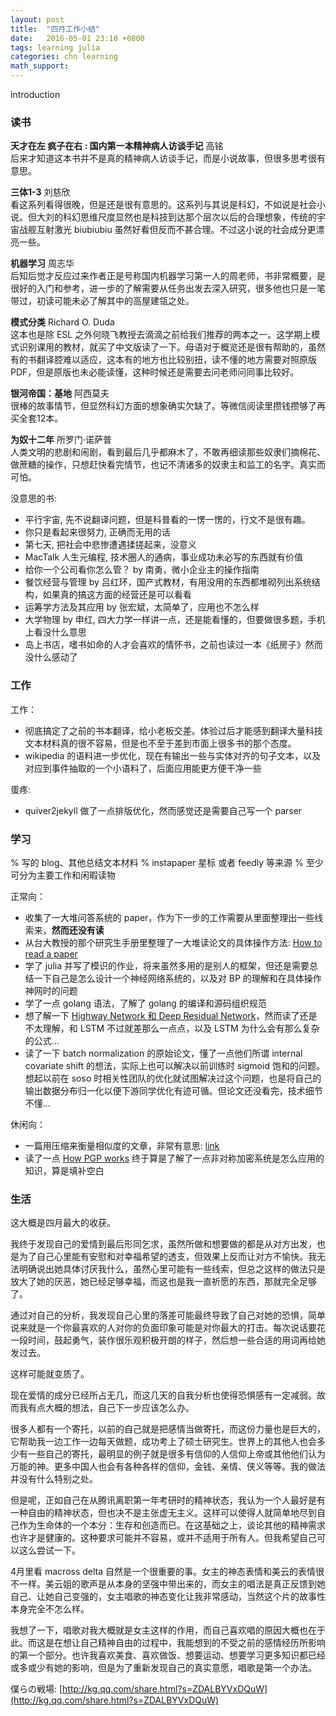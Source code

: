 ```yaml
---
layout: post
title:  "四月工作小结"
date:   2016-05-01 23:10 +0800
tags: learning julia
categories: chn learning
math_support: 
---
```


introduction

### 读书

**天才在左 疯子在右 : 国内第一本精神病人访谈手记** 高铭  
后来才知道这本书并不是真的精神病人访谈手记，而是小说故事，但很多思考很有意思。

**三体1-3** 刘慈欣  
看这系列看得很晚，但是还是很有意思的。这系列与其说是科幻，不如说是社会小说。但大刘的科幻思维尺度显然也是科技到达那个层次以后的合理想象，传统的宇宙战舰互射激光 biubiubiu 虽然好看但反而不甚合理。不过这小说的社会成分更漂亮一些。

**机器学习** 周志华  
后知后觉才反应过来作者正是号称国内机器学习第一人的周老师，书非常概要，是很好的入门和参考，进一步的了解需要从任务出发去深入研究，很多他也只是一笔带过，初读可能未必了解其中的高屋建瓴之处。

**模式分类** Richard O. Duda  
这本也是除 ESL 之外何晓飞教授去滴滴之前给我们推荐的两本之一。这学期上模式识别课用的教材，就买了中文版读了一下。母语对于概览还是很有帮助的，虽然有的书翻译腔难以适应，这本有的地方也比较别扭，读不懂的地方需要对照原版 PDF，但是原版也未必能读懂，这种时候还是需要去问老师问同事比较好。

**银河帝国：基地** 阿西莫夫  
很棒的故事情节，但显然科幻方面的想象确实欠缺了。等微信阅读里攒钱攒够了再买全套12本。

**为奴十二年** 所罗门·诺萨普  
人类文明的悲剧和闹剧，看到最后几乎都麻木了，不敢再细读那些奴隶们摘棉花、做蔗糖的操作，只想赶快看完情节，也记不清诸多的奴隶主和监工的名字。真实而可怕。

没意思的书:

- 平行宇宙, 先不说翻译问题，但是科普看的一愣一愣的，行文不是很有趣。
- 你只是看起来很努力, 正确而无用的话
- 第七天, 把社会中悲惨遭遇揉搓起来，没意义
- MacTalk 人生元编程, 技术圈人的通病，事业成功未必写的东西就有价值
- 给你一个公司看你怎么管？ by 南勇，微小企业主的操作指南
- 餐饮经营与管理 by 吕红环，国产式教材，有用没用的东西都堆砌列出系统结构，如果真的搞这方面的经营还是可以看看
- 运筹学方法及其应用 by 张宏斌，太简单了，应用也不怎么样
- 大学物理 by 申红, 四大力学一样讲一点，还是能看懂的，但要做很多题，手机上看没什么意思
- 岛上书店，嗜书如命的人才会喜欢的情怀书，之前也读过一本《纸房子》然而没什么感动了

### 工作

工作：

- 彻底搞定了之前的书本翻译，给小老板交差。体验过后才能感到翻译大量科技文本材料真的很不容易，但是也不至于差到市面上很多书的那个态度。
- wikipedia 的语料进一步优化，现在有输出一些与实体对齐的句子文本，以及对应到事件抽取的一个小语料了，后面应用能更方便干净一些

蛋疼:

- quiver2jekyll 做了一点排版优化，然而感觉还是需要自己写一个 parser

### 学习

% 写的 blog、其他总结文本材料
% instapaper 星标 或者 feedly 等来源
% 至少可分为主要工作和闲暇读物

正常向：

- 收集了一大堆问答系统的 paper，作为下一步的工作需要从里面整理出一些线索来，**然而还没有读**
- 从台大教授的那个研究生手册里整理了一大堆读论文的具体操作方法: [How to read a paper](http://libzx.so/wiki/nlp/How_to_read_a_paper_(operational_reference)/)
- 学了 julia 并写了模识的作业，将来虽然多用的是别人的框架，但还是需要总结一下自己是怎么设计一个神经网络系统的，以及对 BP 的理解和在具体操作神网时的问题
- 学了一点 golang 语法，了解了 golang 的编译和源码组织规范
- 想了解一下 [Highway Network 和 Deep Residual Network](http://yanran.li/peppypapers/2016/01/10/highway-networks-and-deep-residual-networks.html)，然而读了还是不太理解，和 LSTM 不过就差那么一点点，以及 LSTM 为什么会有那么复杂的公式...
- 读了一下 batch normalization 的原始论文，懂了一点他们所谓 internal covariate shift 的想法，实际上也可以解决以前训练时 sigmoid 饱和的问题。想起以前在 soso 时相关性团队的优化就试图解决过这个问题，也是将自己的输出数据分布归一化以便下游同学优化有迹可循。但论文还没看完，技术细节不懂...

休闲向：

- 一篇用压缩来衡量相似度的文章，非常有意思: [link](http://tamediadigital.ch/2016/03/20/normalized-compression-distance-a-simple-and-useful-method-for-text-clustering-2/)
- 读了一点 [How PGP works](http://www.pgpi.org/doc/pgpintro/) 终于算是了解了一点非对称加密系统是怎么应用的知识，算是填补空白

### 生活

这大概是四月最大的收获。

我终于发现自己的爱情到最后形同乞求，虽然所做和想要做的都是从对方出发，也是为了自己心里能有安慰和对幸福希望的透支，但效果上反而让对方不愉快。我无法明确说出她具体讨厌我什么，虽然心里可能有一些线索，但总之这样的做法只是放大了她的厌恶，她已经足够幸福，而这也是我一直祈愿的东西，那就完全足够了。

通过对自己的分析，我发现自己心里的落差可能最终导致了自己对她的恐惧，简单说来就是一个你最喜欢的人对你的负面印象可能是对你最大的打击。每次说话要花一段时间，鼓起勇气，装作很乐观积极开朗的样子，然后想一些合适的用词再给她发过去。

这样可能就变质了。

现在爱情的成分已经所占无几，而这几天的自我分析也使得恐惧感有一定减弱。故而我有点大概的想法，自己下一步应该怎么办。

很多人都有一个寄托，以前的自己就是把感情当做寄托，而这份力量也是巨大的，它帮助我一边工作一边每天做题，成功考上了硕士研究生。世界上的其他人也会多少有一些自己的寄托，最明显的例子就是很多有信仰的人信仰上帝或其他他们认为万能的神。更多中国人也会有各种各样的信仰，金钱、亲情、侠义等等。我的做法并没有什么特别之处。

但是呢，正如自己在从腾讯离职第一年考研时的精神状态，我认为一个人最好是有一种自由的精神状态，但也决不是主张虚无主义。这样可以使得人就简单地尽到自己作为生命体的一个本分：生存和创造而已。在这基础之上，谈论其他的精神需求也许才是健康的。这种要求可能并不容易，或并不适用于所有人。但我希望自己可以这么尝试一下。

4月里看 macross delta 自然是一个很重要的事。女主的神态表情和美云的表情很不一样。美云姐的歌声是从本身的坚强中带出来的，而女主的唱法是真正反馈到她自己、让她自己变强的，女主唱歌的神态变化让我非常感动，当然这个片的故事性本身完全不怎么样。

我想了一下，唱歌对我大概就是女主这样的作用，而自己喜欢唱的原因大概也在于此。而这是在想让自己精神自由的过程中，我能想到的不受之前的感情经历所影响的第一个部分。也许我喜欢美食、喜欢做饭、想要运动、想要学习更多知识都已经或多或少有她的影响，但是为了重新发现自己的真实意愿，唱歌是第一个办法。

僕らの戦場: [http://kg.qq.com/share.html?s=ZDALBYVxDQuW](http://kg.qq.com/share.html?s=ZDALBYVxDQuW)
